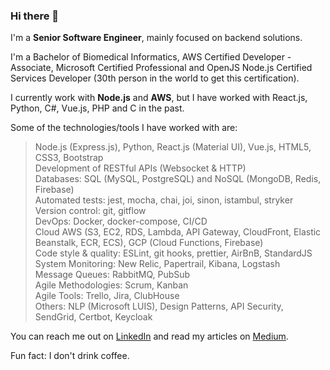 ### Hi there 👋

I'm a **Senior Software Engineer**, mainly focused on backend solutions.

I'm a Bachelor of Biomedical Informatics, AWS Certified Developer - Associate, Microsoft Certified Professional and OpenJS Node.js Certified Services Developer (30th person in the world to get this certification).

I currently work with **Node.js** and **AWS**, but I have worked with React.js, Python, C#, Vue.js, PHP and C in the past.

Some of the technologies/tools I have worked with are:

> Node.js (Express.js), Python, React.js (Material UI), Vue.js, HTML5, CSS3, Bootstrap  
> Development of RESTful APIs (Websocket & HTTP)  
> Databases: SQL (MySQL, PostgreSQL) and NoSQL (MongoDB, Redis, Firebase)  
> Automated tests: jest, mocha, chai, joi, sinon, istambul, stryker  
> Version control: git, gitflow  
> DevOps: Docker, docker-compose, CI/CD  
> Cloud AWS (S3, EC2, RDS, Lambda, API Gateway, CloudFront, Elastic Beanstalk, ECR, ECS), GCP (Cloud Functions, Firebase)  
> Code style & quality: ESLint, git hooks, prettier, AirBnB, StandardJS  
> System Monitoring: New Relic, Papertrail, Kibana, Logstash  
> Message Queues: RabbitMQ, PubSub  
> Agile Methodologies: Scrum, Kanban  
> Agile Tools: Trello, Jira, ClubHouse  
> Others: NLP (Microsoft LUIS), Design Patterns, API Security, SendGrid, Certbot, Keycloak

You can reach me out on [LinkedIn](https://www.linkedin.com/in/amirelemam) and read my articles on [Medium](https://medium.com/@amirelemam).

Fun fact: I don't drink coffee.

<!--
**amirelemam/amirelemam** is a ✨ _special_ ✨ repository because its `README.md` (this file) appears on your GitHub profile.

Here are some ideas to get you started:

- 🔭 I’m currently working on ...
- 🌱 I’m currently learning ...
- 👯 I’m looking to collaborate on ...
- 🤔 I’m looking for help with ...
- 💬 Ask me about ...
- 📫 How to reach me: ...
- 😄 Pronouns: ...
- ⚡ Fun fact: ...
-->

